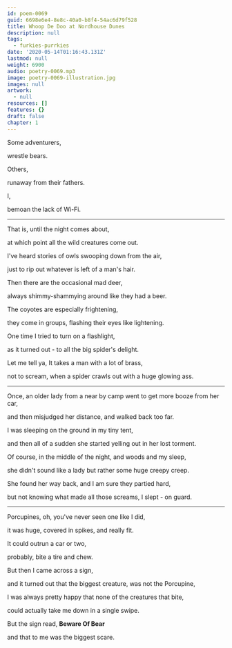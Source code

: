 ```yaml
---
id: poem-0069
guid: 6698e6e4-8e8c-40a0-b8f4-54ac6d79f528
title: Whoop De Doo at Nordhouse Dunes
description: null
tags:
  - furkies-purrkies
date: '2020-05-14T01:16:43.131Z'
lastmod: null
weight: 6900
audio: poetry-0069.mp3
image: poetry-0069-illustration.jpg
images: null
artwork:
  - null
resources: []
features: {}
draft: false
chapter: 1
---
```


Some adventurers,

wrestle bears.

Others,

runaway from their fathers.

I,

bemoan the lack of Wi-Fi.

---

That is, until the night comes about,

at which point all the wild creatures come out.

I've heard stories of owls swooping down from the air,

just to rip out whatever is left of a man's hair.

Then there are the occasional mad deer,

always shimmy-shammying around like they had a beer.

The coyotes are especially frightening,

they come in groups, flashing their eyes like lightening.

One time I tried to turn on a flashlight,

as it turned out - to all the big spider's delight.

Let me tell ya, It takes a man with a lot of brass,

not to scream, when a spider crawls out with a huge glowing ass.

---

Once, an older lady from a near by camp went to get more booze from her car,

and then misjudged her distance, and walked back too far.

I was sleeping on the ground in my tiny tent,

and then all of a sudden she started yelling out in her lost torment.

Of course, in the middle of the night, and woods and my sleep,

she didn't sound like a lady but rather some huge creepy creep.

She found her way back, and I am sure they partied hard,

but not knowing what made all those screams, I slept - on guard.

---

Porcupines, oh, you've never seen one like I did,

it was huge, covered in spikes, and really fit.

It could outrun a car or two,

probably, bite a tire and chew.

But then I came across a sign,

and it turned out that the biggest creature, was not the Porcupine,

I was always pretty happy that none of the creatures that bite,

could actually take me down in a single swipe.

But the sign read, **Beware Of Bear**

and that to me was the biggest scare.
